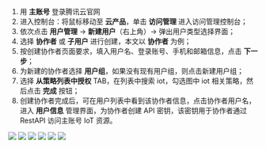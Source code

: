 1. 用 **主账号** 登录腾讯云官网
2. 进入控制台：将鼠标移动至 **云产品**，单击 **访问管理** 进入访问管理控制台；
3. 依次点击 **用户管理** -> **新建用户**（右上角）-> 弹出用户类型选择界面；
4. 选择 **协作者** 或 **子用户** 进行创建，本文以 **协作者** 为例；
5. 按创建协作者页面要求，填入用户名、登录账号、手机和邮箱信息，点击 **下一步**；
6. 为新建的协作者选择 **用户组**，如果没有现有用户组，则点击新建用户组；
7. 选择 **从策略列表中授权** TAB，在列表中搜索 iot，勾选图中 iot 相关策略，然后点击 **完成** 按钮；
8. 创建协作者完成后，可在用户列表中看到该协作者信息，点击协作者用户名，进入 **用户信息** 管理界面，为协作者创建 API 密钥，该密钥用于协作者通过 RestAPI 访问主账号 IoT 资源。


![](https://mc.qcloudimg.com/static/img/4bdb983c6c29a873c706acdfe9b90e6b/camconsole_enter.png)
![](https://mc.qcloudimg.com/static/img/e85c28dff8a475c66362cc41ee6088c4/cam_role_create1.png)
![](https://mc.qcloudimg.com/static/img/b45d7fa3dbd3adafc788551bae31ede5/cam_createrole2.png)
![](https://mc.qcloudimg.com/static/img/ed3348b2687df524bec2d88b58b5b85e/cam_createrole3.png)
![](https://mc.qcloudimg.com/static/img/f29f424c7a15b7085eacbf3a4fadd2d4/cam_createrole4.png)
![](https://mc.qcloudimg.com/static/img/429d52f5bd60f8ac3f75bae4823376db/cam_createrole5.png)